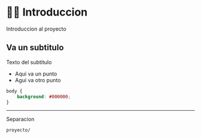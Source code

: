 # 🙍‍♀️ Introduccion 

Introduccion al proyecto

## Va un subtitulo

Texto del subtitulo
- Aqui va un punto
- Agui va otro punto

```css
body {
    background: #000000;
}
```

---
Separacion

```plaintext
proyecto/
